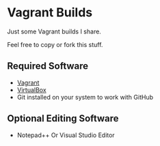 # Vagrant Builds

Just some Vagrant builds I share.

Feel free to copy or fork this stuff. 

## Required Software
* [Vagrant](https://www.vagrantup.com/downloads.html)
* [VirtualBox](https://www.virtualbox.org/wiki/Downloads)
* Git installed on your system to work with GitHub

## Optional Editing Software

* Notepad++ Or Visual Studio Editor
